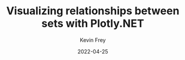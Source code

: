 ---
title: "Visualizing relationships between sets with Plotly.NET"
author: Kevin Frey
author_link: https://github.com/freymaurer
category: advanced
date: 2022-04-25
summary: In this blogpost I will deal with the question how computational data analysis could look like in a reproducible environment.
---
